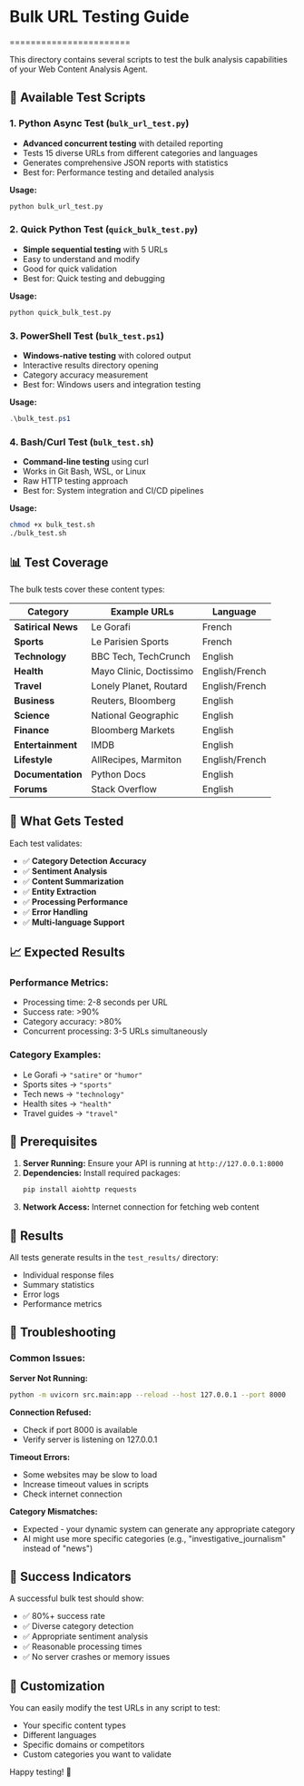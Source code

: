 # Bulk URL Testing Guide
=======================

This directory contains several scripts to test the bulk analysis capabilities of your Web Content Analysis Agent.

## 🚀 Available Test Scripts

### 1. **Python Async Test** (`bulk_url_test.py`)
- **Advanced concurrent testing** with detailed reporting
- Tests 15 diverse URLs from different categories and languages
- Generates comprehensive JSON reports with statistics
- Best for: Performance testing and detailed analysis

**Usage:**
```bash
python bulk_url_test.py
```

### 2. **Quick Python Test** (`quick_bulk_test.py`)
- **Simple sequential testing** with 5 URLs
- Easy to understand and modify
- Good for quick validation
- Best for: Quick testing and debugging

**Usage:**
```bash
python quick_bulk_test.py
```

### 3. **PowerShell Test** (`bulk_test.ps1`)
- **Windows-native testing** with colored output
- Interactive results directory opening
- Category accuracy measurement
- Best for: Windows users and integration testing

**Usage:**
```powershell
.\bulk_test.ps1
```

### 4. **Bash/Curl Test** (`bulk_test.sh`)
- **Command-line testing** using curl
- Works in Git Bash, WSL, or Linux
- Raw HTTP testing approach
- Best for: System integration and CI/CD pipelines

**Usage:**
```bash
chmod +x bulk_test.sh
./bulk_test.sh
```

## 📊 Test Coverage

The bulk tests cover these content types:

| Category | Example URLs | Language |
|----------|-------------|----------|
| **Satirical News** | Le Gorafi | French |
| **Sports** | Le Parisien Sports | French |
| **Technology** | BBC Tech, TechCrunch | English |
| **Health** | Mayo Clinic, Doctissimo | English/French |
| **Travel** | Lonely Planet, Routard | English/French |
| **Business** | Reuters, Bloomberg | English |
| **Science** | National Geographic | English |
| **Finance** | Bloomberg Markets | English |
| **Entertainment** | IMDB | English |
| **Lifestyle** | AllRecipes, Marmiton | English/French |
| **Documentation** | Python Docs | English |
| **Forums** | Stack Overflow | English |

## 🎯 What Gets Tested

Each test validates:
- ✅ **Category Detection Accuracy**
- ✅ **Sentiment Analysis**
- ✅ **Content Summarization** 
- ✅ **Entity Extraction**
- ✅ **Processing Performance**
- ✅ **Error Handling**
- ✅ **Multi-language Support**

## 📈 Expected Results

### **Performance Metrics:**
- Processing time: 2-8 seconds per URL
- Success rate: >90%
- Category accuracy: >80%
- Concurrent processing: 3-5 URLs simultaneously

### **Category Examples:**
- Le Gorafi → `"satire"` or `"humor"`
- Sports sites → `"sports"`
- Tech news → `"technology"`
- Health sites → `"health"`
- Travel guides → `"travel"`

## 🔧 Prerequisites

1. **Server Running:** Ensure your API is running at `http://127.0.0.1:8000`
2. **Dependencies:** Install required packages:
   ```bash
   pip install aiohttp requests
   ```
3. **Network Access:** Internet connection for fetching web content

## 📁 Results

All tests generate results in the `test_results/` directory:
- Individual response files
- Summary statistics
- Error logs
- Performance metrics

## 🚨 Troubleshooting

### Common Issues:

**Server Not Running:**
```bash
python -m uvicorn src.main:app --reload --host 127.0.0.1 --port 8000
```

**Connection Refused:**
- Check if port 8000 is available
- Verify server is listening on 127.0.0.1

**Timeout Errors:**
- Some websites may be slow to load
- Increase timeout values in scripts
- Check internet connection

**Category Mismatches:**
- Expected - your dynamic system can generate any appropriate category
- AI might use more specific categories (e.g., "investigative_journalism" instead of "news")

## 🎉 Success Indicators

A successful bulk test should show:
- ✅ 80%+ success rate
- ✅ Diverse category detection
- ✅ Appropriate sentiment analysis
- ✅ Reasonable processing times
- ✅ No server crashes or memory issues

## 🔄 Customization

You can easily modify the test URLs in any script to test:
- Your specific content types
- Different languages
- Specific domains or competitors
- Custom categories you want to validate

Happy testing! 🚀